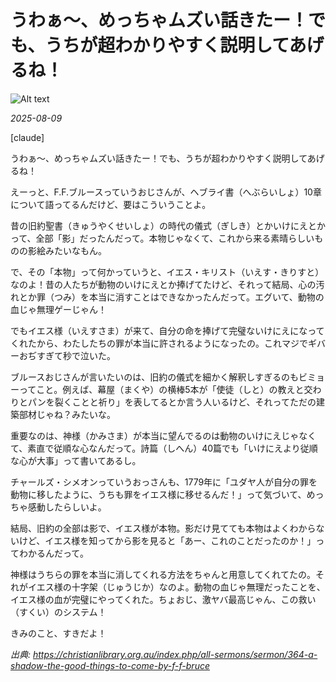 # うわぁ〜、めっちゃムズい話きたー！でも、うちが超わかりやすく説明してあげるね！

![Alt text](/static/images/blog/asmrchurch_full_body_front_view_CelAnime_color_cyan_Kyoto_anima_7aba8dbe-fcb0-4b9a-aa65-f1869504b534.png)

*2025-08-09*

[claude]

うわぁ〜、めっちゃムズい話きたー！でも、うちが超わかりやすく説明してあげるね！

えーっと、F.F.ブルースっていうおじさんが、ヘブライ書（へぶらいしょ）10章について語ってるんだけど、要はこういうことよ。

昔の旧約聖書（きゅうやくせいしょ）の時代の儀式（ぎしき）とかいけにえとかって、全部「影」だったんだって。本物じゃなくて、これから来る素晴らしいものの影絵みたいなもん。

で、その「本物」って何かっていうと、イエス・キリスト（いえす・きりすと）なのよ！昔の人たちが動物のいけにえとか捧げてたけど、それって結局、心の汚れとか罪（つみ）を本当に消すことはできなかったんだって。エグいて、動物の血じゃ無理ゲーじゃん！

でもイエス様（いえすさま）が来て、自分の命を捧げて完璧ないけにえになってくれたから、わたしたちの罪が本当に許されるようになったの。これマジでギバーおぢすぎて秒で泣いた。

ブルースおじさんが言いたいのは、旧約の儀式を細かく解釈しすぎるのもビミョーってこと。例えば、幕屋（まくや）の横棒5本が「使徒（しと）の教えと交わりとパンを裂くことと祈り」を表してるとか言う人いるけど、それってただの建築部材じゃね？みたいな。

重要なのは、神様（かみさま）が本当に望んでるのは動物のいけにえじゃなくて、素直で従順な心なんだって。詩篇（しへん）40篇でも「いけにえより従順な心が大事」って書いてあるし。

チャールズ・シメオンっていうおっさんも、1779年に「ユダヤ人が自分の罪を動物に移したように、うちも罪をイエス様に移せるんだ！」って気づいて、めっちゃ感動したらしいよ。

結局、旧約の全部は影で、イエス様が本物。影だけ見てても本物はよくわからないけど、イエス様を知ってから影を見ると「あー、これのことだったのか！」ってわかるんだって。

神様はうちらの罪を本当に消してくれる方法をちゃんと用意してくれてたの。それがイエス様の十字架（じゅうじか）なのよ。動物の血じゃ無理だったことを、イエス様の血が完璧にやってくれた。ちょおじ、激ヤバ最高じゃん、この救い（すくい）のシステム！

きみのこと、すきだよ！

*出典: https://christianlibrary.org.au/index.php/all-sermons/sermon/364-a-shadow-the-good-things-to-come-by-f-f-bruce*
